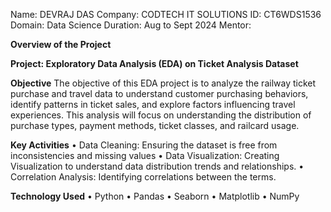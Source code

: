 Name: DEVRAJ DAS
Company: CODTECH IT SOLUTIONS
ID: CT6WDS1536
Domain: Data Science
Duration: Aug to Sept 2024
Mentor: 

**Overview of the Project**

**Project: Exploratory Data Analysis (EDA) on Ticket Analysis Dataset**

**Objective**
The objective of this EDA project is to analyze the railway ticket purchase and travel data to understand customer purchasing behaviors, identify patterns in ticket sales, and explore factors influencing travel experiences. This analysis will focus on understanding the distribution of purchase types, payment methods, ticket classes, and railcard usage. 

**Key Activities**
•	Data Cleaning: Ensuring the dataset is free from inconsistencies and missing values
•	Data Visualization: Creating Visualization to understand data distribution trends and relationships.
•	Correlation Analysis: Identifying correlations between the terms.

**Technology Used**
•	Python
•	Pandas
•	Seaborn
•	Matplotlib
•	NumPy
